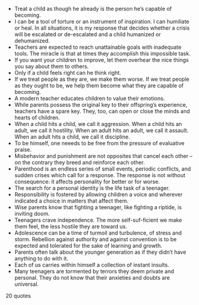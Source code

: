  - Treat a child as though he already is the person he’s capable of becoming.
 - I can be a tool of torture or an instrument of inspiration. I can humiliate or heal. In all situations, it is my response that decides whether a crisis will be escalated or de-escalated and a child humanized or dehumanized.
 - Teachers are expected to reach unattainable goals with inadequate tools. The miracle is that at times they accomplish this impossible task.
 - If you want your children to improve, let them overhear the nice things you say about them to others.
 - Only if a child feels right can he think right.
 - If we treat people as they are, we make them worse. If we treat people as they ought to be, we help them become what they are capable of becoming.
 - A modern teacher educates children to value their emotions.
 - While parents possess the original key to their offspring’s experience, teachers have a spare key. They, too, can open or close the minds and hearts of children.
 - When a child hits a child, we call it aggression. When a child hits an adult, we call it hostility. When an adult hits an adult, we call it assault. When an adult hits a child, we call it discipline.
 - To be himself, one neeeds to be free from the pressure of evaluative praise.
 - Misbehavior and punishment are not opposites that cancel each other – on the contrary they breed and reinforce each other.
 - Parenthood is an endless series of small events, periodic conflicts, and sudden crises which call for a response. The response is not without consequence: it affects personality for better or for worse.
 - The search for a personal identity is the life task of a teenager.
 - Responsibility is fostered by allowing children a voice and wherever indicated a choice in matters that affect them.
 - Wise parents know that fighting a teenager, like fighting a riptide, is inviting doom.
 - Teenagers crave independence. The more self-suf-ficient we make them feel, the less hostile they are toward us.
 - Adolescence can be a time of turmoil and turbulence, of stress and storm. Rebellion against authority and against convention is to be expected and tolerated for the sake of learning and growth.
 - Parents often talk about the younger generation as if they didn’t have anything to do with it.
 - Each of us carries within himself a collection of instant insults.
 - Many teenagers are tormented by terrors they deem private and personal. They do not know that their anxieties and doubts are universal.

20 quotes